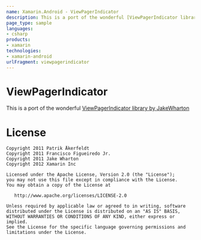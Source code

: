 ```yaml
---
name: Xamarin.Android - ViewPagerIndicator
description: This is a port of the wonderful [ViewPagerIndicator library by JakeWharton][1] License Copyright 2011 Patrik Åkerfeldt Copyright 2011 Francisco...
page_type: sample
languages:
- csharp
products:
- xamarin
technologies:
- xamarin-android
urlFragment: viewpagerindicator
---
```

# ViewPagerIndicator

This is a port of the wonderful [ViewPagerIndicator library by JakeWharton][1]

# License

    Copyright 2011 Patrik Åkerfeldt
    Copyright 2011 Francisco Figueiredo Jr.
    Copyright 2011 Jake Wharton
    Copyright 2012 Xamarin Inc

    Licensed under the Apache License, Version 2.0 (the "License");
    you may not use this file except in compliance with the License.
    You may obtain a copy of the License at

       http://www.apache.org/licenses/LICENSE-2.0

    Unless required by applicable law or agreed to in writing, software
    distributed under the License is distributed on an "AS IS" BASIS,
    WITHOUT WARRANTIES OR CONDITIONS OF ANY KIND, either express or implied.
    See the License for the specific language governing permissions and
    limitations under the License.

[1]: https://github.com/JakeWharton/Android-ViewPagerIndicator